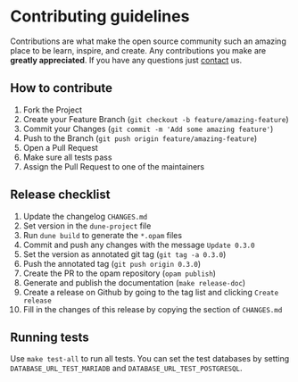 # Contributing guidelines

Contributions are what make the open source community such an amazing place to be learn, inspire, and create. Any contributions you make are **greatly appreciated**. If you have any questions just [contact](hello@oxidizing.io) us.

## How to contribute

1. Fork the Project
2. Create your Feature Branch (`git checkout -b feature/amazing-feature`)
3. Commit your Changes (`git commit -m 'Add some amazing feature'`)
4. Push to the Branch (`git push origin feature/amazing-feature`)
5. Open a Pull Request
6. Make sure all tests pass
7. Assign the Pull Request to one of the maintainers

## Release checklist

1. Update the changelog `CHANGES.md`
2. Set version in the `dune-project` file
3. Run `dune build` to generate the `*.opam` files
4. Commit and push any changes with the message `Update 0.3.0`
5. Set the version as annotated git tag (`git tag -a 0.3.0`)
6. Push the annotated tag (`git push origin 0.3.0`)
7. Create the PR to the opam repository (`opam publish`)
8. Generate and publish the documentation (`make release-doc`)
9. Create a release on Github by going to the tag list and clicking `Create release`
10. Fill in the changes of this release by copying the section of `CHANGES.md`

## Running tests

Use `make test-all` to run all tests. You can set the test databases by setting `DATABASE_URL_TEST_MARIADB` and `DATABASE_URL_TEST_POSTGRESQL`.
